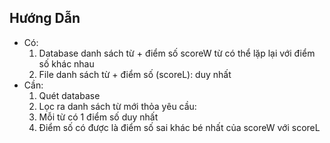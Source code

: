 ## Hướng Dẫn

*   Có:
    1.	Database danh sách từ + điểm số scoreW  từ có thể lặp lại với điểm số khác nhau
    2.	File danh sách từ + điểm số (scoreL): duy nhất
*   Cần:
    1.	Quét database
    2.  Lọc ra danh sách từ mới thỏa yêu cầu:
    3.  Mỗi từ có 1 điểm số duy nhất
    4.  Điểm số có được là điểm số sai khác bé nhất của scoreW với scoreL
